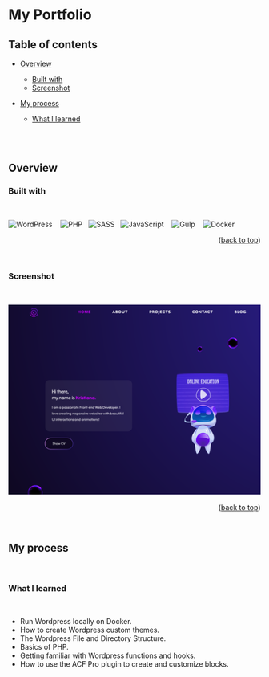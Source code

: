 <a name='#readme-top'></a>
# My Portfolio

## Table of contents

- [Overview](#overview)
  - [Built with](#built-with)
  - [Screenshot](#screenshot)
- [My process](#my-process)
  - [What I learned](#what-i-learned)


  <br><br>

## Overview


### Built with

<br>

![WordPress](https://img.shields.io/badge/WordPress-%23117AC9.svg?style=for-the-badge&logo=WordPress&logoColor=white) &nbsp;&nbsp;
![PHP](https://img.shields.io/badge/php-%23777BB4.svg?style=for-the-badge&logo=php&logoColor=white)&nbsp;&nbsp;
![SASS](https://img.shields.io/badge/SASS-hotpink.svg?style=for-the-badge&logo=SASS&logoColor=white)&nbsp;&nbsp;
![JavaScript](https://img.shields.io/badge/javascript-%23323330.svg?style=for-the-badge&logo=javascript&logoColor=%23F7DF1E) &nbsp;&nbsp;
![Gulp](https://img.shields.io/badge/GULP-%23CF4647.svg?style=for-the-badge&logo=gulp&logoColor=white) &nbsp;&nbsp;
![Docker](https://img.shields.io/badge/docker-%230db7ed.svg?style=for-the-badge&logo=docker&logoColor=white) &nbsp;&nbsp;

<p align="right">(<a href="#readme-top">back to top</a>)</p>

<br>

### Screenshot

<br>

![](./screenshot.png)

<p align="right">(<a href="#readme-top">back to top</a>)</p>

<br>

## My process

<br>

### What I learned

<br>

- Run Wordpress locally on Docker.
- How to create Wordpress custom themes.
- The Wordpress File and Directory Structure.
- Basics of PHP.
- Getting familiar with Wordpress functions and hooks.
- How to use the ACF Pro plugin to create and customize blocks.



